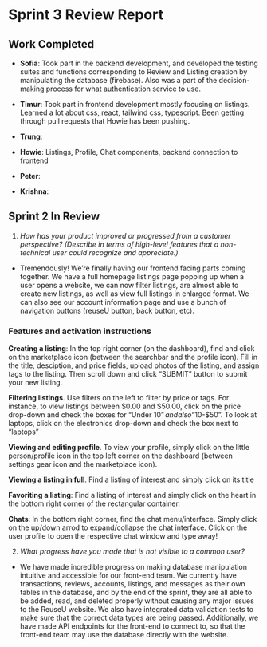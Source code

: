 # Sprint 3 Review Report 


## Work Completed 

- **Sofia**: Took part in the backend development, and developed the testing suites and functions corresponding to Review and Listing creation by manipulating the database (firebase). Also was a part of the decision-making process for what authentication service to use. 

- **Timur**: Took part in frontend development mostly focusing on listings. Learned a lot about css, react, tailwind css, typescript. Been getting through pull requests that Howie has been pushing. 

- **Trung**:  

- **Howie**: Listings, Profile, Chat components, backend connection to frontend

- **Peter**:  

- **Krishna**:  

 

## Sprint 2 In Review 

1. _How has your product improved or progressed from a customer perspective? (Describe in terms of high-level features that a non-technical user could recognize and appreciate.)_ 

- Tremendously! We’re finally having our frontend facing parts coming together. We have a full homepage listings page popping up when a user opens a website, we can now filter listings, are almost able to create new listings, as well as view full listings in enlarged format. We can also see our account information page and use a bunch of navigation buttons (reuseU button, back button, etc). 

 

### Features and activation instructions 

**Creating a listing**: In the top right corner (on the dashboard), find and click on the marketplace icon (between the searchbar and the profile icon). Fill in the title, desciption, and price fields, upload photos of the listing, and assign tags to the listing. Then scroll down and click “SUBMIT” button to submit your new listing. 

**Filtering listings**. Use filters on the left to filter by price or tags. For instance, to view listings between $0.00 and $50.00, click on the price drop-down and check the boxes for “Under $10” and also “$10-$50”. To look at laptops, click on the electronics drop-down and check the box next to “laptops” 

**Viewing and editing profile**. To view your profile, simply click on the little person/profile icon in the top left corner on the dashboard (between settings gear icon and the marketplace icon). 

**Viewing a listing in full**. Find a listing of interest and simply click on its title 

**Favoriting a listing**: Find a listing of interest and simply click on the heart in the bottom right corner of the rectangular container. 

**Chats**: In the bottom right corner, find the chat menu/interface. Simply click on the up/down arrod to expand/collapse the chat interface. Click on the user profile to open the respective chat window and type away!

 
 
2. _What progress have you made that is not visible to a common user?_ 

- We have made incredible progress on making database manipulation intuitive and accessible for our front-end team. We currently have transactions, reviews, accounts, listings, and messages as their own tables in the database, and by the end of the sprint, they are all able to be added, read, and deleted properly without causing any major issues to the ReuseU website. We also have integrated data validation tests to make sure that the correct data types are being passed. Additionally, we have made API endpoints for the front-end to connect to, so that the front-end team may use the database directly with the website.  

 

 

 